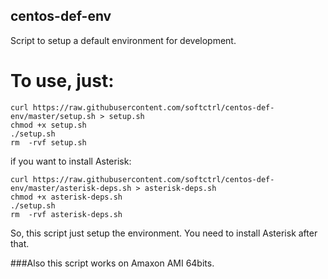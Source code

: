 ## centos-def-env
Script to setup a default environment for development.
# To use, just:

```
curl https://raw.githubusercontent.com/softctrl/centos-def-env/master/setup.sh > setup.sh
chmod +x setup.sh
./setup.sh
rm  -rvf setup.sh
```

if you want to install Asterisk:

```
curl https://raw.githubusercontent.com/softctrl/centos-def-env/master/asterisk-deps.sh > asterisk-deps.sh
chmod +x asterisk-deps.sh
./setup.sh
rm  -rvf asterisk-deps.sh
```
So, this script just setup the environment. You need to install Asterisk after that.

###Also this script works on Amaxon AMI 64bits.
